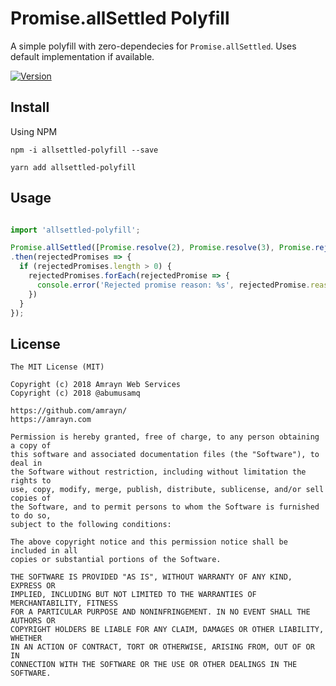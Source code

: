 # Promise.allSettled Polyfill

A simple polyfill with zero-dependecies for `Promise.allSettled`. Uses default implementation if available.

[![Version](https://img.shields.io/npm/v/allsettled-polyfill.svg)](https://www.npmjs.com/package/allsettled-polyfill)

## Install

Using NPM

```
npm -i allsettled-polyfill --save
```

```
yarn add allsettled-polyfill
```

## Usage

```

```

```js
import 'allsettled-polyfill';

Promise.allSettled([Promise.resolve(2), Promise.resolve(3), Promise.reject(555)]).then(results => results.filter(res => res.status === 'rejected'))
.then(rejectedPromises => {
  if (rejectedPromises.length > 0) {
    rejectedPromises.forEach(rejectedPromise => {
      console.error('Rejected promise reason: %s', rejectedPromise.reason);
    })
  }
});
```

## License
```
The MIT License (MIT)

Copyright (c) 2018 Amrayn Web Services
Copyright (c) 2018 @abumusamq

https://github.com/amrayn/
https://amrayn.com

Permission is hereby granted, free of charge, to any person obtaining a copy of
this software and associated documentation files (the "Software"), to deal in
the Software without restriction, including without limitation the rights to
use, copy, modify, merge, publish, distribute, sublicense, and/or sell copies of
the Software, and to permit persons to whom the Software is furnished to do so,
subject to the following conditions:

The above copyright notice and this permission notice shall be included in all
copies or substantial portions of the Software.

THE SOFTWARE IS PROVIDED "AS IS", WITHOUT WARRANTY OF ANY KIND, EXPRESS OR
IMPLIED, INCLUDING BUT NOT LIMITED TO THE WARRANTIES OF MERCHANTABILITY, FITNESS
FOR A PARTICULAR PURPOSE AND NONINFRINGEMENT. IN NO EVENT SHALL THE AUTHORS OR
COPYRIGHT HOLDERS BE LIABLE FOR ANY CLAIM, DAMAGES OR OTHER LIABILITY, WHETHER
IN AN ACTION OF CONTRACT, TORT OR OTHERWISE, ARISING FROM, OUT OF OR IN
CONNECTION WITH THE SOFTWARE OR THE USE OR OTHER DEALINGS IN THE SOFTWARE.
```
